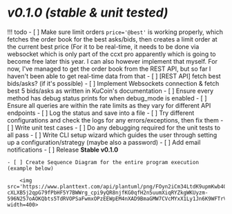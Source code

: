 # ***v0.1.0*** *(stable & unit tested)*

!!! todo
    - [ ] Make sure limit orders `price='@best'` is working properly, which fetches the order book for the best asks/bids, then creates a limit order at the current best price (For it to be real-time, it needs to be done via websocket which is only part of the ccxt pro apparently which is going to become free later this year. I can also however implement that myself. For now, I've managed to get the order book from the REST API, but so far I haven't been able to get real-time data from that
        - [ ] [REST API] fetch best bids/asks? (if it's possible)
        - [ ] Implement Websockets connection & fetch best 5 bids/asks as written in KuCoin's documentation
    - [ ] Ensure every method has debug status prints for when debug_mode is enabled
    - [ ] Ensure all queries are within the rate limits as they vary for different API endpoints
    - [ ] Log the status and save into a file
    - [ ] Try different configurations and check the logs for any errors/exceptions, then fix them
    - [ ] Write unit test cases 
    - [ ] Do any debugging required for the unit tests to all pass
    - [ ] Write CLI setup wizard which guides the user through setting up a configuration/strategy (maybe also a password)
    - [ ] Add email notifications
    - [ ] Release **Stable v0.1.0**

    - [ ] Create Sequence Diagram for the entire program execution (example below)

        <img src='https://www.planttext.com/api/plantuml/png/FOyn2iCm34LtdK9upmKwb40AfKCdDsHMOk4Q4Zkrd26thrqddSJ_3-cXLXB5j2qpG79fPbHF5Y7BWWrg_cpi9yQR8njfKG0qfH2n5uumXiqRYZkgWKUyzm-596N257oAOKQbts5TdRVOPSaFwmxOPzEEWpEM4nXAD9BmaGMW7CVcMYxX1Ly1Jn6K9WFTrVxGGCwvhVkLL0KSrHzAfQSIe6LlykzV' width=400>